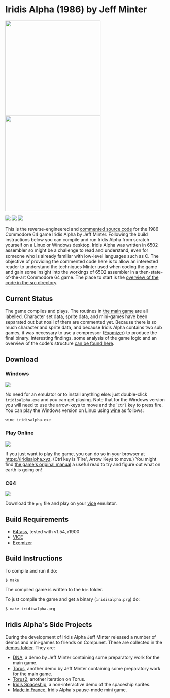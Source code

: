 # Iridis Alpha (1986) by Jeff Minter
<img src="https://www.c64-wiki.com/images/a/a2/Iridisalphacover.jpg" height=300><img src="https://user-images.githubusercontent.com/58846/106015821-c330c600-60b6-11eb-9e5c-321c1320b7b3.gif" height=300>

[<img src="https://img.shields.io/badge/Lastest%20Release-Windows-blue.svg">](https://github.com/mwenge/iridisalpha/releases/download/v0.2/iridisalpha.exe)
[<img src="https://img.shields.io/badge/Lastest%20Release-C64-green.svg">](https://github.com/mwenge/iridisalpha/releases/tag/0.01)
[<img src="https://img.shields.io/badge/Latest%20Release-Play%20Online-purple.svg">](https://iridisalpha.xyz)

This is the reverse-engineered and [commented source code] for the 1986 Commodore 64 game Iridis Alpha by Jeff Minter. Following the build instructions below you can compile and run Iridis Alpha from scratch yourself on a Linux or Windows desktop. Iridis Alpha was written in 6502 assembler so might be a challenge to read and understand, even for someone who is already familiar with low-level languages such as C. The objective of providing the commented code here is to allow an interested reader to understand the techniques Minter used when coding the game and gain some insight into the workings of 6502 assembler in a then-state-of-the-art Commodore 64 game. The place to start is the [overview of the code in the src directory](https://github.com/mwenge/iridisalpha/tree/master/src).


## Current Status
The game compiles and plays. The routines in [the main game](https://github.com/mwenge/iridisalpha/tree/master/src/iridisalpha.asm) are all labelled. Character set data, sprite data, and mini-games have been separated out but noall of them are commented yet. Because there is so much character and sprite data, and because Iridis Alpha contains two sub games, it was necessary to use a compressor ([Exomizer]) to produce the final binary. Interesting findings, some analysis of the game logic and an overview of the code's structure [can be found here](https://github.com/mwenge/iridisalpha/tree/master/src).

## Download

### Windows
[<img src="https://img.shields.io/badge/Lastest%20Release-Windows-blue.svg">](https://github.com/mwenge/iridisalpha/releases/download/v0.2/iridisalpha.exe)

No need for an emulator or to install anything else: just double-click `iridisalpha.exe` and you can get playing. Note that for the Windows version you will need to use the arrow-keys to move and the '`ctrl` key to press fire. You can play the Windows version on Linux using [wine](https://winehq.org) as follows:
```bash
wine iridisalpha.exe
```

### Play Online
[<img src="https://img.shields.io/badge/Latest%20Release-Play%20Online-purple.svg">](https://iridisalpha.xyz)

If you just want to play the game, you can do so in your browser at https://iridisalpha.xyz. (Ctrl key is 'Fire', Arrow Keys to move.) You might find [the game's original manual](https://github.com/mwenge/iridisalpha/tree/master/src/OriginalGameManual.md) a useful read to try and figure out what on earth is going on!

### C64
[<img src="https://img.shields.io/badge/Lastest%20Release-C64-green.svg">](https://github.com/mwenge/iridisalpha/releases/tag/0.01)

Download the `prg` file and play on your [vice] emulator.

## Build Requirements
* [64tass][64tass], tested with v1.54, r1900
* [VICE][vice]
* [Exomizer][Exomizer]

[64tass]: http://tass64.sourceforge.net/
[vice]: http://vice-emu.sourceforge.net/
[https://gridrunner.xyz]: https://mwenge.github.io/gridrunner.xyz
[commented source code]:https://github.com/mwenge/iridisalpha/blob/master/src/
[DNA]:https://github.com/mwenge/iridisalpha/blob/master/demos/dna
[Torus]:https://github.com/mwenge/iridisalpha/blob/master/demos/torus
[Torus2]:https://github.com/mwenge/iridisalpha/blob/master/demos/torus2
[Iridis Spaceship]:https://github.com/mwenge/iridisalpha/blob/master/demos/iridis_spaceship
[Made in France]:https://github.com/mwenge/iridisalpha/blob/master/demos/mif
[Exomizer]:https://bitbucket.org/magli143/exomizer/wiki/Home

## Build Instructions
To compile and run it do:

```sh
$ make
```
The compiled game is written to the `bin` folder. 

To just compile the game and get a binary (`iridisalpha.prg`) do:

```sh
$ make iridisalpha.prg
```

## Iridis Alpha's Side Projects
During the development of Iridis Alpha Jeff Minter released a number of demos and mini-games to friends on Compunet. These are collected in the [demos folder](https://github.com/mwenge/iridisalpha/tree/master/demos). They are:

* [DNA], a demo by Jeff Minter containing some preparatory work for the main game.
* [Torus], another demo by Jeff Minter containing some preparatory work for the main game.
* [Torus2], another iteration on Torus.
* [Iridis Spaceship], a non-interactive demo of the spaceship sprites.
* [Made in France], Iridis Alpha's pause-mode mini game.
